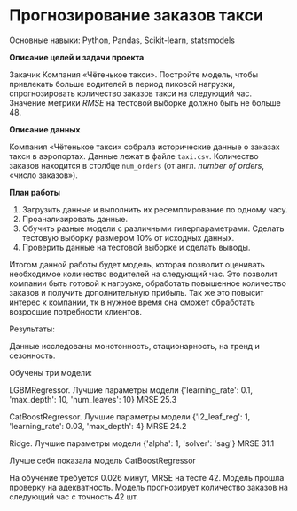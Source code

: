 #  Прогнозирование заказов такси

Основные навыки: Python, Pandas, Scikit-learn, statsmodels

**Описание целей и задачи проекта**

Закачик Компания «Чётенькое такси». Постройте модель, чтобы привлекать больше водителей в период пиковой нагрузки, спрогнозировать количество заказов такси на следующий час.
Значение метрики *RMSE* на тестовой выборке должно быть не больше 48.

**Описание данных**

Компания «Чётенькое такси» собрала исторические данные о заказах такси в аэропортах. 
Данные лежат в файле `taxi.csv`. Количество заказов находится в столбце `num_orders` (от англ. *number of orders*, «число заказов»).

**План работы**

1. Загрузить данные и выполнить их ресемплирование по одному часу.
2. Проанализировать данные.
3. Обучить разные модели с различными гиперпараметрами. Сделать тестовую выборку размером 10% от исходных данных.
4. Проверить данные на тестовой выборке и сделать выводы.

Итогом данной работы будет модель, которая позволит оценивать необходимое количество водителей на следующий час. Это позволит компании быть готовой к нагрузке, обработать повышенное количество заказов и получить дополнительную прибыль. Так же это повысит интерес к компании, тк в нужное время она сможет обработать возросшие потребности клиентов. 

Результаты:

Данные исследованы монотонность, стационарность, на тренд и сезонность.

Обучены три модели:

LGBMRegressor. Лучшие параметры модели {'learning_rate': 0.1, 'max_depth': 10, 'num_leaves': 10}
MRSE 25.3

CatBoostRegressor. Лучшие параметры модели {'l2_leaf_reg': 1, 'learning_rate': 0.03, 'max_depth': 4}
MRSE 24.2

Ridge. Лучшие параметры модели {'alpha': 1, 'solver': 'sag'}
MRSE 31.1

Лучше себя показала модель CatBoostRegressor

На обучение требуется 0.026 минут, 
MRSE на тесте 42. 
Модель прошла проверку на адекватность. 
Модель прогнозирует количество заказов на следующий час с точность 42 шт.
